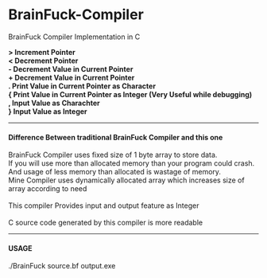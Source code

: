 # BrainFuck-Compiler
BrainFuck Compiler Implementation in C

<b>
> Increment Pointer <br>
< Decrement Pointer <br>
- Decrement Value in Current Pointer <br>
+ Decrement Value in Current Pointer <br>
. Print Value in Current Pointer as Character <br>
{ Print Value in Current Pointer as Integer (Very Useful while debugging) <br>
, Input Value as Charachter <br>
} Input Value as Integer <br>
</b><hr>
<h4> Difference Between traditional BrainFuck Compiler and this one </h4>

BrainFuck Compiler uses fixed size of 1 byte array to store data. <br>
If you will use more than allocated memory than your program could crash. <br>
And usage of less memory than allocated is wastage of memory. <br>
Mine Compiler uses dynamically allocated array which increases size of array according to need <br>
 <br>
This compiler Provides input and output feature as Integer <br>
 <br>
C source code generated by this compiler is more readable <br>
<hr>
<h4> USAGE </h4>
./BrainFuck source.bf output.exe
